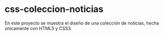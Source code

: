 # css-coleccion-noticias

En este proyecto se muestra el diseño de una colección de noticias, hecha únicamente con HTML5 y CSS3.